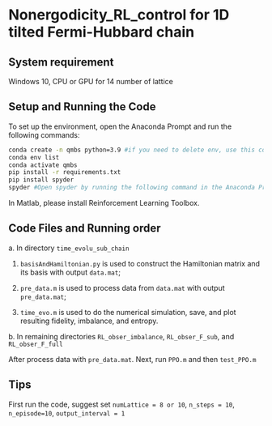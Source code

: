# Nonergodicity_RL_control for 1D tilted Fermi-Hubbard chain

## System requirement

Windows 10, CPU or GPU for 14 number of lattice

## Setup and Running the Code

To set up the environment, open the Anaconda Prompt and run the following commands:

```sh
conda create -n qmbs python=3.9 #if you need to delete env, use this command 'conda remove --name qmbs --all'
conda env list
conda activate qmbs
pip install -r requirements.txt
pip install spyder
spyder #Open spyder by running the following command in the Anaconda Prompt
```

In Matlab, please install Reinforcement Learning Toolbox.


## Code Files and Running order

a. In directory `time_evolu_sub_chain`
   
  1. `basisAndHamiltonian.py` is used to construct the Hamiltonian matrix and its basis with output `data.mat`;
  
  2. `pre_data.m` is used to process data from `data.mat` with output `pre_data.mat`;
  
  3. `time_evo.m` is used to do the numerical simulation, save, and plot resulting fidelity, imbalance, and entropy.

b. In remaining directories `RL_obser_imbalance`, `RL_obser_F_sub`, and `RL_obser_F_full`
   
   After process data with `pre_data.mat`. Next, run `PPO.m` and then `test_PPO.m`
   
## Tips

First run the code, suggest set `numLattice = 8 or 10`, `n_steps = 10`,  `n_episode=10`, `output_interval = 1` 
